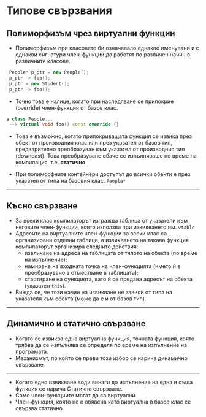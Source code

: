 # Типове свързвания

## Полиморфизъм чрез виртуални функции

* Полиморфизъм при класовете би означавало еднакво
именувани и с еднакви сигнатури член-функции да работят
по различен начин в различните класове. 
```cpp
 People* p_ptr = new People();
 p_ptr -> foo();
 p_ptr = new Student();
 p_ptr -> foo();
```

  - Точно това е налице, когато при наследяване се
припокрие (override) член-функция от базов клас.
```cpp
в class People...
 --> virtual void foo() const override {}
```
  - Tова е възможно, когато припокриващата
функция се извика през обект от производния клас или
през указател от базов тип, предварително
преобразуван към указател от производния тип
(downcast). Това преобразуване обаче се изпълняваше
по време на компилация, т.е. __статично__.
* При полиморфните контейнери достъпът до всички обекти е
  през указател oт типа на базовия клас. ```People*```

<hr>

## Късно свързване

* За всеки клас компилаторът изгражда таблица от указатели към
неговите член-функции, която използва при извикването им. ```vtable```
* Адресите на виртуалните член-функции за всеки клас са
oрганизирани oтделни таблици, а извикването на такава
функция компилаторът организира следните действия:
  - извличане на адреса на таблицата от тялото на обекта (по
време на изпълнение);
  - намиране на входната точка на член-функцията (името й е
преобразувано в отместване в таблицата);
  - стартиране на функцията, като й се предава адресът на
обекта (указател ```this```).
* Вижда се, че този начин на извикване не зависи от типа на
указателя към oбекта (може да е и от базов тип).

<hr>

## Динамично и статично свързване
* Когато се извиква една виртуална функция, точната
функция, която трябва да се изпълнява се определя по
време на изпълнение на програмата.
* Механизмът, по който се прави този избор се нарича
динамично свързване.

<hr>

* Когато едно извикване води винаги до изпълнение на една
и съща функция се нарича Статично свързване.
* Само член-функциите могат да са виртуални.
* Член-функция, която не е обявена като виртуална в базов
клас се свързва статично.